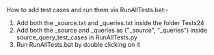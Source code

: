 How to add test cases and run them via RunAllTests.bat:-

1) Add both the <TEST-DESCRIPTION>_source.txt and <TEST-DESCRIPTION>_queries.txt inside the folder Tests24
2) Add both the <TEST-DESCRIPTION>_source and <TEST-DESCRIPTION>_queries as ("<TEST-DESCRIPTION>_source", "<TEST-DESCRIPTION>_queries") inside source_query_test_cases in RunAllTests.py 
3) Run RunAllTests.bat by double clicking on it